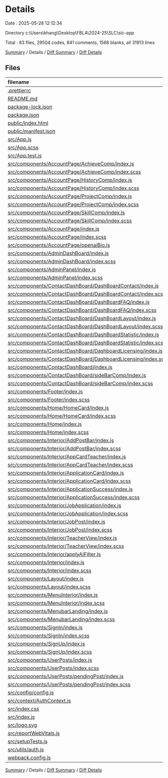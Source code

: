 # Details

Date : 2025-05-28 12:12:34

Directory c:\\Users\\khang\\Desktop\\FBLA\\2024-25\\SLC\\slc-app

Total : 83 files,  29504 codes, 841 comments, 1568 blanks, all 31913 lines

[Summary](results.md) / Details / [Diff Summary](diff.md) / [Diff Details](diff-details.md)

## Files
| filename | language | code | comment | blank | total |
| :--- | :--- | ---: | ---: | ---: | ---: |
| [.prettierrc](/.prettierrc) | JSON | 6 | 0 | 0 | 6 |
| [README.md](/README.md) | Markdown | 10 | 0 | 8 | 18 |
| [package-lock.json](/package-lock.json) | JSON | 19,098 | 0 | 1 | 19,099 |
| [package.json](/package.json) | JSON | 81 | 0 | 1 | 82 |
| [public/index.html](/public/index.html) | HTML | 21 | 0 | 1 | 22 |
| [public/manifest.json](/public/manifest.json) | JSON | 25 | 0 | 1 | 26 |
| [src/App.js](/src/App.js) | JavaScript | 44 | 14 | 4 | 62 |
| [src/App.scss](/src/App.scss) | SCSS | 30 | 0 | 9 | 39 |
| [src/App.test.js](/src/App.test.js) | JavaScript | 7 | 0 | 2 | 9 |
| [src/components/AccountPage/AchieveComp/index.js](/src/components/AccountPage/AchieveComp/index.js) | JavaScript | 187 | 0 | 22 | 209 |
| [src/components/AccountPage/AchieveComp/index.scss](/src/components/AccountPage/AchieveComp/index.scss) | SCSS | 26 | 0 | 6 | 32 |
| [src/components/AccountPage/HistoryComp/index.js](/src/components/AccountPage/HistoryComp/index.js) | JavaScript | 219 | 1 | 22 | 242 |
| [src/components/AccountPage/HistoryComp/index.scss](/src/components/AccountPage/HistoryComp/index.scss) | SCSS | 23 | 1 | 6 | 30 |
| [src/components/AccountPage/ProjectComp/index.js](/src/components/AccountPage/ProjectComp/index.js) | JavaScript | 167 | 10 | 25 | 202 |
| [src/components/AccountPage/ProjectComp/index.scss](/src/components/AccountPage/ProjectComp/index.scss) | SCSS | 24 | 4 | 7 | 35 |
| [src/components/AccountPage/SkillComp/index.js](/src/components/AccountPage/SkillComp/index.js) | JavaScript | 181 | 4 | 22 | 207 |
| [src/components/AccountPage/SkillComp/index.scss](/src/components/AccountPage/SkillComp/index.scss) | SCSS | 24 | 0 | 6 | 30 |
| [src/components/AccountPage/index.js](/src/components/AccountPage/index.js) | JavaScript | 474 | 21 | 62 | 557 |
| [src/components/AccountPage/index.scss](/src/components/AccountPage/index.scss) | SCSS | 348 | 20 | 63 | 431 |
| [src/components/AccountPage/openaiBio.js](/src/components/AccountPage/openaiBio.js) | JavaScript | 20 | 0 | 3 | 23 |
| [src/components/AdminDashBoard/index.js](/src/components/AdminDashBoard/index.js) | JavaScript | 795 | 4 | 60 | 859 |
| [src/components/AdminDashBoard/index.scss](/src/components/AdminDashBoard/index.scss) | SCSS | 836 | 2 | 161 | 999 |
| [src/components/AdminPanel/index.js](/src/components/AdminPanel/index.js) | JavaScript | 301 | 4 | 44 | 349 |
| [src/components/AdminPanel/index.scss](/src/components/AdminPanel/index.scss) | SCSS | 0 | 0 | 1 | 1 |
| [src/components/ContactDashBoard/DashBoardContact/index.js](/src/components/ContactDashBoard/DashBoardContact/index.js) | JavaScript | 85 | 7 | 7 | 99 |
| [src/components/ContactDashBoard/DashBoardContact/index.scss](/src/components/ContactDashBoard/DashBoardContact/index.scss) | SCSS | 121 | 0 | 24 | 145 |
| [src/components/ContactDashBoard/DashBoardFAQ/index.js](/src/components/ContactDashBoard/DashBoardFAQ/index.js) | JavaScript | 79 | 6 | 5 | 90 |
| [src/components/ContactDashBoard/DashBoardFAQ/index.scss](/src/components/ContactDashBoard/DashBoardFAQ/index.scss) | SCSS | 78 | 7 | 15 | 100 |
| [src/components/ContactDashBoard/DashBoardLayout/index.js](/src/components/ContactDashBoard/DashBoardLayout/index.js) | JavaScript | 28 | 0 | 4 | 32 |
| [src/components/ContactDashBoard/DashBoardLayout/index.scss](/src/components/ContactDashBoard/DashBoardLayout/index.scss) | SCSS | 17 | 3 | 3 | 23 |
| [src/components/ContactDashBoard/DashBoardStatistic/index.js](/src/components/ContactDashBoard/DashBoardStatistic/index.js) | JavaScript | 0 | 67 | 6 | 73 |
| [src/components/ContactDashBoard/DashBoardStatistic/index.scss](/src/components/ContactDashBoard/DashBoardStatistic/index.scss) | SCSS | 0 | 236 | 38 | 274 |
| [src/components/ContactDashBoard/DashboardLicensing/index.js](/src/components/ContactDashBoard/DashboardLicensing/index.js) | JavaScript | 212 | 0 | 7 | 219 |
| [src/components/ContactDashBoard/DashboardLicensing/index.scss](/src/components/ContactDashBoard/DashboardLicensing/index.scss) | SCSS | 200 | 3 | 39 | 242 |
| [src/components/ContactDashBoard/index.js](/src/components/ContactDashBoard/index.js) | JavaScript | 23 | 9 | 4 | 36 |
| [src/components/ContactDashBoard/sideBarComp/index.js](/src/components/ContactDashBoard/sideBarComp/index.js) | JavaScript | 53 | 9 | 5 | 67 |
| [src/components/ContactDashBoard/sideBarComp/index.scss](/src/components/ContactDashBoard/sideBarComp/index.scss) | SCSS | 67 | 10 | 11 | 88 |
| [src/components/Footer/index.js](/src/components/Footer/index.js) | JavaScript | 47 | 0 | 3 | 50 |
| [src/components/Footer/index.scss](/src/components/Footer/index.scss) | SCSS | 115 | 90 | 39 | 244 |
| [src/components/Home/HomeCard/index.js](/src/components/Home/HomeCard/index.js) | JavaScript | 95 | 6 | 8 | 109 |
| [src/components/Home/HomeCard/index.scss](/src/components/Home/HomeCard/index.scss) | SCSS | 445 | 42 | 90 | 577 |
| [src/components/Home/index.js](/src/components/Home/index.js) | JavaScript | 52 | 6 | 9 | 67 |
| [src/components/Home/index.scss](/src/components/Home/index.scss) | SCSS | 221 | 24 | 41 | 286 |
| [src/components/Interior/AddPostBar/index.js](/src/components/Interior/AddPostBar/index.js) | JavaScript | 156 | 1 | 28 | 185 |
| [src/components/Interior/AddPostBar/index.scss](/src/components/Interior/AddPostBar/index.scss) | SCSS | 56 | 15 | 12 | 83 |
| [src/components/Interior/AppCardTeacher/index.js](/src/components/Interior/AppCardTeacher/index.js) | JavaScript | 273 | 0 | 25 | 298 |
| [src/components/Interior/AppCardTeacher/index.scss](/src/components/Interior/AppCardTeacher/index.scss) | SCSS | 76 | 4 | 16 | 96 |
| [src/components/Interior/ApplicationCard/index.js](/src/components/Interior/ApplicationCard/index.js) | JavaScript | 147 | 0 | 21 | 168 |
| [src/components/Interior/ApplicationCard/index.scss](/src/components/Interior/ApplicationCard/index.scss) | SCSS | 76 | 1 | 13 | 90 |
| [src/components/Interior/ApplicationSuccess/index.js](/src/components/Interior/ApplicationSuccess/index.js) | JavaScript | 45 | 0 | 6 | 51 |
| [src/components/Interior/ApplicationSuccess/index.scss](/src/components/Interior/ApplicationSuccess/index.scss) | SCSS | 37 | 0 | 7 | 44 |
| [src/components/Interior/JobApplication/index.js](/src/components/Interior/JobApplication/index.js) | JavaScript | 124 | 1 | 15 | 140 |
| [src/components/Interior/JobApplication/index.scss](/src/components/Interior/JobApplication/index.scss) | SCSS | 85 | 0 | 16 | 101 |
| [src/components/Interior/JobPost/index.js](/src/components/Interior/JobPost/index.js) | JavaScript | 183 | 1 | 12 | 196 |
| [src/components/Interior/JobPost/index.scss](/src/components/Interior/JobPost/index.scss) | SCSS | 216 | 14 | 45 | 275 |
| [src/components/Interior/TeacherView/index.js](/src/components/Interior/TeacherView/index.js) | JavaScript | 619 | 9 | 61 | 689 |
| [src/components/Interior/TeacherView/index.scss](/src/components/Interior/TeacherView/index.scss) | SCSS | 432 | 8 | 83 | 523 |
| [src/components/Interior/applyAiFilter.js](/src/components/Interior/applyAiFilter.js) | JavaScript | 21 | 0 | 4 | 25 |
| [src/components/Interior/index.js](/src/components/Interior/index.js) | JavaScript | 372 | 12 | 39 | 423 |
| [src/components/Interior/index.scss](/src/components/Interior/index.scss) | SCSS | 136 | 11 | 29 | 176 |
| [src/components/Layout/index.js](/src/components/Layout/index.js) | JavaScript | 20 | 6 | 4 | 30 |
| [src/components/Layout/index.scss](/src/components/Layout/index.scss) | SCSS | 9 | 2 | 2 | 13 |
| [src/components/MenuInterior/index.js](/src/components/MenuInterior/index.js) | JavaScript | 125 | 2 | 18 | 145 |
| [src/components/MenuInterior/index.scss](/src/components/MenuInterior/index.scss) | SCSS | 32 | 3 | 9 | 44 |
| [src/components/MenubarLanding/index.js](/src/components/MenubarLanding/index.js) | JavaScript | 45 | 2 | 5 | 52 |
| [src/components/MenubarLanding/index.scss](/src/components/MenubarLanding/index.scss) | SCSS | 23 | 4 | 9 | 36 |
| [src/components/SignIn/index.js](/src/components/SignIn/index.js) | JavaScript | 122 | 3 | 15 | 140 |
| [src/components/SignIn/index.scss](/src/components/SignIn/index.scss) | SCSS | 87 | 11 | 20 | 118 |
| [src/components/SignUp/index.js](/src/components/SignUp/index.js) | JavaScript | 217 | 28 | 20 | 265 |
| [src/components/SignUp/index.scss](/src/components/SignUp/index.scss) | SCSS | 128 | 16 | 31 | 175 |
| [src/components/UserPosts/index.js](/src/components/UserPosts/index.js) | JavaScript | 298 | 4 | 30 | 332 |
| [src/components/UserPosts/index.scss](/src/components/UserPosts/index.scss) | SCSS | 48 | 31 | 13 | 92 |
| [src/components/UserPosts/pendingPost/index.js](/src/components/UserPosts/pendingPost/index.js) | JavaScript | 37 | 0 | 5 | 42 |
| [src/components/UserPosts/pendingPost/index.scss](/src/components/UserPosts/pendingPost/index.scss) | SCSS | 5 | 0 | 0 | 5 |
| [src/config/config.js](/src/config/config.js) | JavaScript | 1 | 0 | 0 | 1 |
| [src/context/AuthContext.js](/src/context/AuthContext.js) | JavaScript | 123 | 15 | 24 | 162 |
| [src/index.css](/src/index.css) | CSS | 17 | 0 | 3 | 20 |
| [src/index.js](/src/index.js) | JavaScript | 18 | 12 | 4 | 34 |
| [src/logo.svg](/src/logo.svg) | XML | 1 | 0 | 0 | 1 |
| [src/reportWebVitals.js](/src/reportWebVitals.js) | JavaScript | 12 | 0 | 2 | 14 |
| [src/setupTests.js](/src/setupTests.js) | JavaScript | 1 | 4 | 1 | 6 |
| [src/utils/auth.js](/src/utils/auth.js) | JavaScript | 184 | 11 | 24 | 219 |
| [webpack.config.js](/webpack.config.js) | JavaScript | 12 | 0 | 2 | 14 |

[Summary](results.md) / Details / [Diff Summary](diff.md) / [Diff Details](diff-details.md)